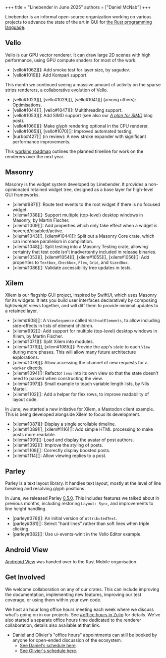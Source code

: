 +++
title = "Linebender in June 2025"
authors = ["Daniel McNab"]
+++

Linebender is an informal open-source organization working on various projects to advance the state of the art in GUI for [the Rust programming language](https://rust-lang.org).

## Vello

Vello is our GPU vector renderer.
It can draw large 2D scenes with high performance, using GPU compute shaders for most of the work.

- [vello#1062][]: Add smoke test for layer size, by sagudev.
- [vello#1019][]: Add Kompari support.

This month we continued seeing a massive amount of activity on the sparse strips renderers, a collaborative evolution of Vello.

- [vello#1023][], [vello#1029][], [vello#1041][] (among others): Optimisations.
- [vello#1044][], [vello#1047][]: Multithreading support.
- [vello#1053][]: Add SIMD support (see also our [*A plan for SIMD*](@/blog/2025-06-06-a-plan-for-simd.md) blog post).
- [vello#1060][]: Make glyph rendering optional in the CPU renderer.
- [vello#1065][], [vello#1070][]: Improved automated testing.
- [kurbo#427][] (in review): A new stroke expander with significant performance improvements.

This [working roadmap](https://docs.google.com/document/d/1ZquH-53j2OedTbgEKCJBKTh4WLE11UveM10mNdnVARY/edit?tab=t.0#heading=h.j3duh9pgdm94) outlines the planned timeline for work on the renderers over the next year.

## Masonry

Masonry is the widget system developed by Linebender.
It provides a non-opinionated retained widget tree, designed as a base layer for high-level GUI frameworks.

- [xilem#987][]: Route text events to the root widget if there is no focused widget.
- [xilem#1038][]: Support multiple (top-level) desktop windows in Masonry, by Martin Fischer.
- [xilem#1009][]: Add properties which only take effect when a widget is hovered/disabled/active.
- [xilem#1043][], [xilem#1044][]: Split out a Masonry Core crate, which can increase parallelism in compilation.
- [xilem#1048][]: Split testing into a Masonry Testing crate, allowing certainty that test code isn't inadvertently included in release binaries.
- [xilem#1053][], [xilem#1054][], [xilem#1055][], [xilem#1056][]: Add properties to `Textbox`, `Checkbox`, `Flex`, `Grid`, and `SizedBox`.
- [xilem#1086][]: Validate accessibility tree updates in tests.

<!-- TODO: Image for multiple windows? -->

<!-- 
<figure>

<img style="height: auto" width="300" height="300" src="button-shadows.png" alt="Screenshot of the new shadows.">

<figcaption>

[xilem#960][]: Adds new shadow property to buttons.

</figcaption>
</figure> -->

## Xilem

Xilem is our flagship GUI project, inspired by SwiftUI, which uses Masonry for its widgets.
It lets you build user interfaces declaratively by composing lightweight views together, and will diff them to provide minimal updates to a retained layer.

- [xilem#608][]: A `ViewSequence` called `WithoutElements`, to allow including side-effects in lists of element children.
- [xilem#992][]: Add support for multiple (top-level) desktop windows in Xilem, by Martin Fischer.
- [xilem#1071][]: Split Xilem into modules.
- [xilem#1079][], [xilem#1085][]: Provide the app's state to each `View` during more phases. This will allow many future architecture explorations.
- [xilem#1078][]: Allow accessing the channel of new requests for a `worker` directly.
- [xilem#1094][]: Refactor `lens` into its own view so that the state doesn't need to passed when constructing the view.
- [xilem#1097][]: Small example to teach variable length lists, by Nils Martel.
- [xilem#1102][]: Add a helper for flex rows, to improve readability of layout code.

In June, we started a new initiative for Xilem, a Mastodon client example.
This is being developed alongside Xilem to focus its development.

- [xilem#1087][]: Display a single scrollable timeline.
- [xilem#1089][], [xilem#1116][]: Add simple HTML processing to make posts more readable.
- [xilem#1091][]: Load and display the avatar of post authors.
- [xilem#1092][]: Improve the styling of posts.
- [xilem#1108][]: Correctly display boosted posts.
- [xilem#1114][]: Allow viewing replies to a post.

<!-- TODO: Image of Placehero -->

## Parley

Parley is a text layout library.
It handles text layout, mostly at the level of line breaking and resolving glyph positions.

In June, we released Parley [0.5.0](https://github.com/linebender/parley/releases/tag/v0.5.0).
This includes features we talked about in previous months, including restoring `Layout: Sync`, and improvements to line height handling.

- [parley#376][]: An initial version of `AttributedText`.
- [parley#381][]: Select "hard lines" rather than soft lines when triple clicking.
- [parley#382][]: Use ui-events-winit in the Vello Editor example.

## Android View

[Andrdoid View](https://github.com/rust-mobile/android-view) was handed over to the Rust Mobile organisation.

## Get Involved

We welcome collaboration on any of our crates.
This can include improving the documentation, implementing new features, improving our test coverage, or using them within your own code.

We host an hour long office hours meeting each week where we discuss what's going on in our projects.
See [#office hours in Zulip](https://xi.zulipchat.com/#narrow/channel/359642-office-hours) for details.
We've also started a separate office hours time dedicated to the renderer collaboration, details also available at that link.

- Daniel and Olivier's "office hours" appointments can still be booked by anyone for open-ended discussion of the ecosystem.
  - [See Daniel's schedule here](https://calendar.google.com/calendar/u/0/appointments/schedules/AcZssZ32eQYJ9DtZ_wJaYNtT36YioETiloZDIdImFpBFRo5-XsqGzpikgkg47LPsiHhpiwiQ1orOwwW2).
  - [See Olivier's schedule here](https://calendar.google.com/calendar/u/0/appointments/schedules/AcZssZ2t767ZRETD_TkRI_VxK2ZTG0VrO9OZ4l7HvTxefhtJcg85iK0ZN7zWNnAEZtH0Dn7C1GKxrmYM).

